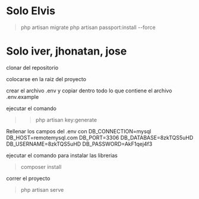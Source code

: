 # Solo Elvis

> php artisan migrate
> php artisan passport:install --force




# Solo iver, jhonatan, jose
clonar del repositorio

colocarse en la raiz del proyecto

crear el archivo .env y copiar dentro todo lo que contiene el archivo .env.example

ejecutar el comando 
>> php artisan key:generate


Rellenar los campos del .env  con
    DB_CONNECTION=mysql
    DB_HOST=remotemysql.com
    DB_PORT=3306
    DB_DATABASE=8zkTQS5uHD
    DB_USERNAME=8zkTQS5uHD
    DB_PASSWORD=AkF1qej4f3


ejecutar el comando para instalar las librerias
> composer install

correr el proyecto 
> php artisan serve 